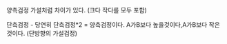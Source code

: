 양측검정
가설처럼 차이가 있다.  (크다 작다를 모두 포함)

단측검정 - 당연히 단측검정\*2 = 양측검정이다.
A가B보다 높을것이다,A가B보다 작은것이다. (단방향의 가설검정)